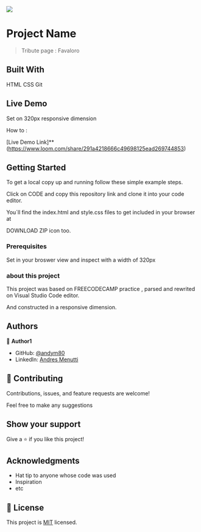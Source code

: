 ![](https://img.shields.io/badge/Microverse-blueviolet)

# Project Name

> Tribute page : Favaloro

## Built With

HTML
CSS
Git

## Live Demo

Set on 320px responsive dimension

How to :

[Live Demo Link]\*\*(https://www.loom.com/share/291a4218666c49698125ead269744853)

## Getting Started

To get a local copy up and running follow these simple example steps.

Click on CODE and copy this repository link and clone it into your code editor.

You´ll find the index.html and style.css files to get included in your browser at

DOWNLOAD ZIP icon too.

### Prerequisites

Set in your broswer view and inspect with a width of 320px

### about this project

This project was based on FREECODECAMP practice , parsed and rewrited on Visual Studio Code editor.

And constructed in a responsive dimension.

## Authors

👤 **Author1**

- GitHub: [@andym80](https://github.com/andym80)
- LinkedIn: [Andres Menutti](https://www.linkedin.com/in/andres-menutti-5a319816)

## 🤝 Contributing

Contributions, issues, and feature requests are welcome!

Feel free to make any suggestions

## Show your support

Give a ⭐️ if you like this project!

## Acknowledgments

- Hat tip to anyone whose code was used
- Inspiration
- etc

## 📝 License

This project is [MIT](./MIT.md) licensed.
